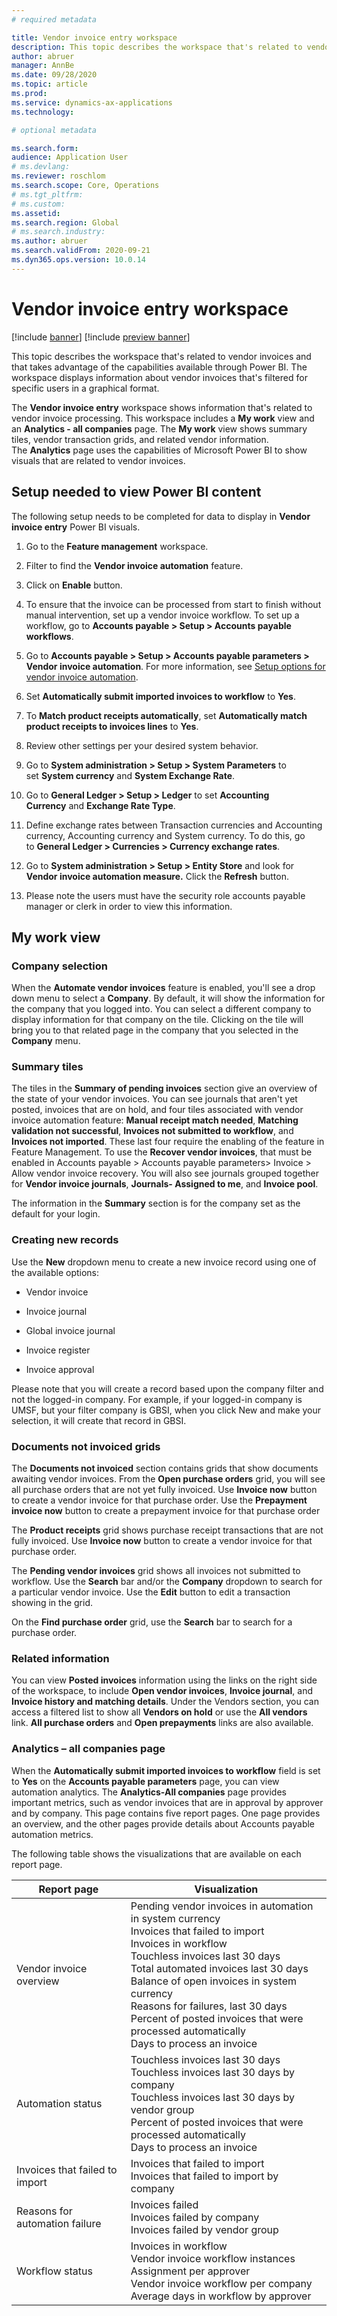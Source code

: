 ```yaml
---
# required metadata

title: Vendor invoice entry workspace
description: This topic describes the workspace that's related to vendor invoices and that takes advantage of the capabilities available through Power BI.
author: abruer
manager: AnnBe
ms.date: 09/28/2020
ms.topic: article
ms.prod: 
ms.service: dynamics-ax-applications
ms.technology: 

# optional metadata

ms.search.form:  
audience: Application User
# ms.devlang: 
ms.reviewer: roschlom
ms.search.scope: Core, Operations
# ms.tgt_pltfrm: 
# ms.custom: 
ms.assetid: 
ms.search.region: Global
# ms.search.industry: 
ms.author: abruer
ms.search.validFrom: 2020-09-21
ms.dyn365.ops.version: 10.0.14
---
```




# Vendor invoice entry workspace

[!include [banner](../includes/banner.md)]
[!include [preview banner](../includes/preview-banner.md)]

This topic describes the workspace that's related to vendor invoices and that takes advantage of the capabilities available through Power BI. The workspace displays information about vendor invoices that's filtered for specific users in a graphical format.

The **Vendor invoice entry** workspace shows information that's related to 
 vendor invoice processing. This workspace includes a **My work** view and
an **Analytics - all companies** page. The **My work** view shows summary tiles, vendor
transaction grids, and related vendor information. The **Analytics** page uses
the capabilities of Microsoft Power BI to show visuals that are related to
vendor invoices.

## Setup needed to view Power BI content

The following setup needs to be completed for data to display in **Vendor
invoice entry** Power BI visuals.

1.  Go to the **Feature management** workspace.

2.  Filter to find the **Vendor invoice automation** feature.

3.  Click on **Enable** button.

4.  To ensure that the invoice can be processed from start to finish without manual intervention, set up a vendor invoice workflow. To set up a workflow, go to **Accounts payable > Setup > Accounts payable workflows**.

5.  Go to **Accounts payable > Setup > Accounts payable parameters > Vendor
    invoice automation**. For more information, see [Setup options for vendor invoice automation](vnd-invoice-set-up-options.md).

6.  Set **Automatically submit imported invoices to workflow** to **Yes**.

7.  To **Match product receipts automatically**, set **Automatically match
    product receipts to invoices lines** to **Yes**.

8.  Review other settings per your desired system behavior.

9.  Go to **System administration > Setup > System Parameters** to
    set **System currency** and **System Exchange Rate**.

10.  Go to **General Ledger > Setup > Ledger** to set **Accounting
    Currency** and **Exchange Rate Type**.

11. Define exchange rates between Transaction currencies and Accounting
    currency, Accounting currency and System currency. To do this, go
    to **General Ledger > Currencies > Currency exchange rates**.

12. Go to **System administration > Setup > Entity Store** and look for
    **Vendor invoice automation measure.** Click the **Refresh** button.

13. Please note the users must have the security role accounts payable manager or clerk in
    order to view this information.

## My work view

### Company selection
When the **Automate vendor invoices** feature is enabled, you'll see a drop down menu to select a **Company**. By default, it will show
the information for the company that you logged into. You can select a different company to display information for that company on the tile.  Clicking on the tile will bring you to that related page in the company that you selected in the **Company** menu.

### Summary tiles
The tiles in the **Summary of pending invoices** section give an overview of the state of your vendor invoices. You can see journals that aren't yet posted,
invoices that are on hold, and four tiles associated with vendor invoice automation feature: **Manual receipt match needed**, **Matching validation not
successful**, **Invoices not submitted to workflow**, and **Invoices not imported**. These last four require the enabling of the feature in Feature
Management. To use the **Recover vendor invoices**, that must be enabled in Accounts payable \> Accounts payable parameters\> Invoice \> Allow vendor
invoice recovery. You will also see journals grouped together for **Vendor invoice journals**, **Journals- Assigned to me**, and **Invoice pool**.

The information in the **Summary** section is for the company set as the default for your login.

### Creating new records
Use the **New** dropdown menu to create a new invoice record using one of the
available options:

-   Vendor invoice

-   Invoice journal

-   Global invoice journal

-   Invoice register

-   Invoice approval

Please note that you will create a record based upon the company filter and not
the logged-in company. For example, if your logged-in company is UMSF, but your
filter company is GBSI, when you click New and make your selection, it will
create that record in GBSI.

### Documents not invoiced grids

The **Documents not invoiced** section contains grids that show documents
awaiting vendor invoices. From the **Open purchase orders** grid, you will see
all purchase orders that are not yet fully invoiced. Use **Invoice now** button
to create a vendor invoice for that purchase order. Use the **Prepayment invoice
now** button to create a prepayment invoice for that purchase order

The **Product receipts** grid shows purchase receipt transactions that are not
fully invoiced. Use **Invoice now** button to create a vendor invoice for that
purchase order.

The **Pending vendor invoices** grid shows all invoices not submitted to
workflow. Use the **Search** bar and/or the **Company** dropdown to search for a
particular vendor invoice. Use the **Edit** button to edit a transaction showing
in the grid.

On the **Find purchase order** grid, use the **Search** bar to search for a
purchase order.

### Related information

You can view **Posted invoices** information using the links on the right side
of the workspace, to include **Open vendor invoices**, **Invoice journal**, and
**Invoice history and matching details**. Under the Vendors section, you can
access a filtered list to show all **Vendors on hold** or use the **All
vendors** link. **All purchase orders** and **Open prepayments** links are also
available.

### Analytics – all companies page

When the **Automatically submit imported invoices to workflow** field is set to **Yes** on the **Accounts payable parameters** page, you can view automation analytics. The **Analytics-All companies** page provides important metrics, such as vendor invoices that are in approval by approver and by company. This page contains five report pages. One page provides an overview, and the other pages provide details about Accounts payable automation metrics.

The following table shows the visualizations that are available on each report
page.

|      Report page                      	|      Visualization                                    	|
|---------------------------------------	|-------------------------------------------------------	|
|     Vendor invoice overview           	|     Pending vendor invoices in   automation in system currency <br>     Invoices that failed to import  <br>    Invoices in workflow <br>     Touchless invoices last 30 days <br>     Total automated invoices last 30   days <br>     Balance of open invoices in   system currency <br>     Reasons for failures, last 30   days <br>     Percent of posted invoices that   were processed automatically <br>     Days to process an invoice    	|
|     Automation status                 	|     Touchless invoices last 30 days <br>     Touchless invoices last 30 days by company <br>     Touchless invoices last 30 days by vendor group <br>     Percent of posted invoices that were processed   automatically <br>     Days to process an invoice                                                                                                                                                                   	|
|     Invoices that failed to import    	|     Invoices that failed to import <br>     Invoices that failed to import   by company <br>                                                                                                                                                                                                                                                                                                                         	|
|     Reasons for automation failure    	|     Invoices failed <br>     Invoices failed by company <br>     Invoices failed by vendor group <br>                                                                                                                                                                                                                                                                                                                     	|
|     Workflow status                   	|     Invoices in workflow <br>     Vendor invoice workflow   instances <br>     Assignment per approver <br>     Vendor invoice workflow per   company <br>     Average days in workflow by   approver                                                                                                                                                                                                                          	|

